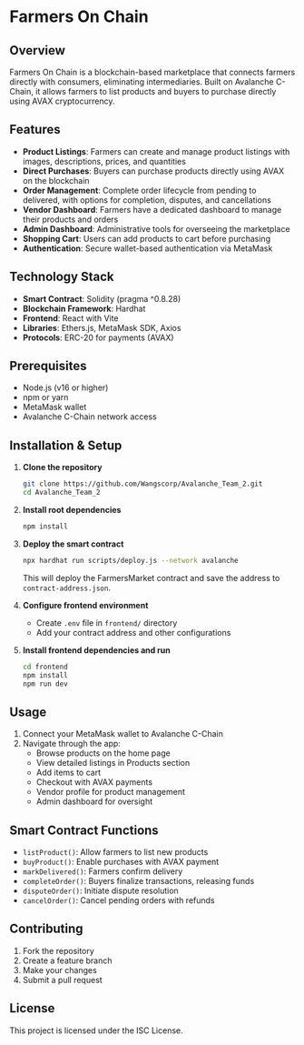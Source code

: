 # Farmers On Chain

## Overview
Farmers On Chain is a blockchain-based marketplace that connects farmers directly with consumers, eliminating intermediaries. Built on Avalanche C-Chain, it allows farmers to list products and buyers to purchase directly using AVAX cryptocurrency.

## Features
- **Product Listings**: Farmers can create and manage product listings with images, descriptions, prices, and quantities
- **Direct Purchases**: Buyers can purchase products directly using AVAX on the blockchain
- **Order Management**: Complete order lifecycle from pending to delivered, with options for completion, disputes, and cancellations
- **Vendor Dashboard**: Farmers have a dedicated dashboard to manage their products and orders
- **Admin Dashboard**: Administrative tools for overseeing the marketplace
- **Shopping Cart**: Users can add products to cart before purchasing
- **Authentication**: Secure wallet-based authentication via MetaMask

## Technology Stack
- **Smart Contract**: Solidity (pragma ^0.8.28)
- **Blockchain Framework**: Hardhat
- **Frontend**: React with Vite
- **Libraries**: Ethers.js, MetaMask SDK, Axios
- **Protocols**: ERC-20 for payments (AVAX)

## Prerequisites
- Node.js (v16 or higher)
- npm or yarn
- MetaMask wallet
- Avalanche C-Chain network access

## Installation & Setup

1. **Clone the repository**
   ```bash
   git clone https://github.com/Wangscorp/Avalanche_Team_2.git
   cd Avalanche_Team_2
   ```

2. **Install root dependencies**
   ```bash
   npm install
   ```

3. **Deploy the smart contract**
   ```bash
   npx hardhat run scripts/deploy.js --network avalanche
   ```
   This will deploy the FarmersMarket contract and save the address to `contract-address.json`.

4. **Configure frontend environment**
   - Create `.env` file in `frontend/` directory
   - Add your contract address and other configurations

5. **Install frontend dependencies and run**
   ```bash
   cd frontend
   npm install
   npm run dev
   ```

## Usage
1. Connect your MetaMask wallet to Avalanche C-Chain
2. Navigate through the app:
   - Browse products on the home page
   - View detailed listings in Products section
   - Add items to cart
   - Checkout with AVAX payments
   - Vendor profile for product management
   - Admin dashboard for oversight

## Smart Contract Functions
- `listProduct()`: Allow farmers to list new products
- `buyProduct()`: Enable purchases with AVAX payment
- `markDelivered()`: Farmers confirm delivery
- `completeOrder()`: Buyers finalize transactions, releasing funds
- `disputeOrder()`: Initiate dispute resolution
- `cancelOrder()`: Cancel pending orders with refunds

## Contributing
1. Fork the repository
2. Create a feature branch
3. Make your changes
4. Submit a pull request

## License
This project is licensed under the ISC License.
